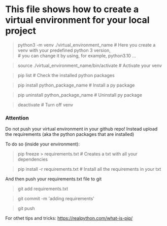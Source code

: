 # This file shows how to create a virtual environment for your local project

> python3 -m venv ./virtual_environment_name           # Here you create a venv with your predefined python 3 version,    
                                                       # you can change it by using, for example, python3.10 ...

> source ./virtual_environment_name/bin/activate       # Activate your venv

> pip list                                             # Check the installed python packages

> pip install python_package_name                      # Install a py package

> pip uninstall python_package_name                    # Uninstall py package

> deactivate                                           # Turn off venv


### Attention

Do not push your virtual environment in your github repo!
Instead upload the requirements (aka the python packages
that are installed)

To do so (inside your environment):

> pip freeze > requirements.txt                        # Creates a txt with all your dependencies

> pip install -r requirements.txt                      # Install all the requirements in your txt

And then push your requirements.txt file to git

> git add requirements.txt

> git commit -m 'adding requirements'

> git push



For othet tips and tricks: https://realpython.com/what-is-pip/
